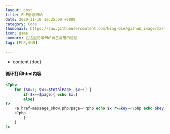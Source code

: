 ```yaml
---
layout: post
title: PhP语法归纳
date: 2020-11-10 10:25:00 +0800
category: Code
thumbnail: https://raw.githubusercontent.com/Ning-Qie/github_image/master/images/kobu-agency-67L18R4tW_w-unsplash.jpg
icon: game
summary: 在这里记录PhP自己常用的语法
tag: [PhP,语法]

---
```


* content
{:toc}


#### 循环打印html内容

```php
<?php
    for ($x=1; $x<=$totalPage; $x++) {
        if($x==$page){ echo $x;}
        else{
?>
    <a href=message_show.php?page=<?php echo $x ?>&key=<?php echo $key?>><?php echo $x ?></a>
    <?php
        }
    }
?>
```


